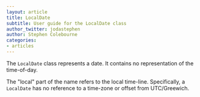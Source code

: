 ```yaml
---
layout: article
title: LocalDate
subtitle: User guide for the LocalDate class
author_twitter: jodastephen
author: Stephen Colebourne
categories:
- articles
---
```


The `LocalDate` class represents a date.
It contains no representation of the time-of-day.

The "local" part of the name refers to the local time-line.
Specifically, a `LocalDate` has no reference to a time-zone or offset from UTC/Greewich.
